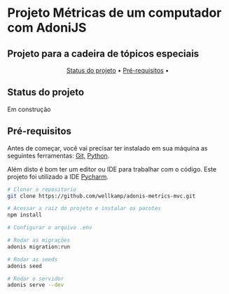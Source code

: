 <h1> Projeto Métricas de um computador com AdoniJS </h1> 
<h2> Projeto para a cadeira de tópicos especiais </h2>

<p align="center">
 <a href="#status">Status do projeto</a> •
 <a href="#prerequisitos">Pré-requisitos</a> • 
</p>

<h2 id='status'>Status do projeto</h2>
<p>Em construção</p>

<h2 id='prerequisitos'>Pré-requisitos</h2>
<p> Antes de começar, você vai precisar ter instalado em sua máquina as seguintes ferramentas:
<a href="www.github.com">Git,</a> <a href="https://www.python.org/">Python</a>.
</p>

<p>Além disto é bom ter um editor ou IDE para trabalhar com o código. Este projeto foi utilizado a IDE 
<a href="https://www.jetbrains.com/pt-br/pycharm/">Pycharm</a>.</p>

```bash
# Clonar o repositorio
git clone https://github.com/wellkamp/adonis-metrics-mvc.git

# Acessar a raiz do projeto e instalar os pacotes
npm install

# Configurar o arquivo .env

# Rodar as migrações
adonis migration:run

# Rodar as seeds
adonis seed

# Rodar o servidor
adonis serve --dev

```

